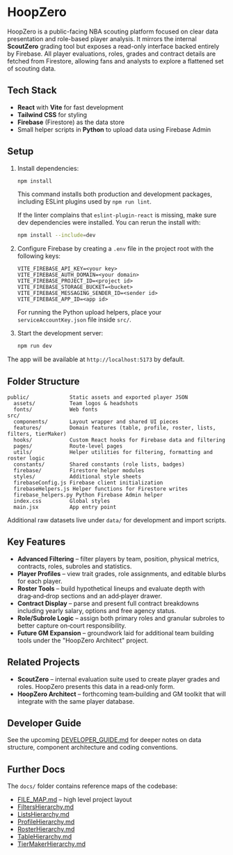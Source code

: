 # HoopZero

HoopZero is a public-facing NBA scouting platform focused on clear data presentation and role-based player analysis. It mirrors the internal **ScoutZero** grading tool but exposes a read-only interface backed entirely by Firebase. All player evaluations, roles, grades and contract details are fetched from Firestore, allowing fans and analysts to explore a flattened set of scouting data.

## Tech Stack

- **React** with **Vite** for fast development
- **Tailwind CSS** for styling
- **Firebase** (Firestore) as the data store
- Small helper scripts in **Python** to upload data using Firebase Admin

## Setup

1. Install dependencies:

   ```bash
   npm install
   ```

   This command installs both production and development packages, including
   ESLint plugins used by `npm run lint`.

   If the linter complains that `eslint-plugin-react` is missing, make sure
   dev dependencies were installed. You can rerun the install with:

   ```bash
   npm install --include=dev
   ```

2. Configure Firebase by creating a `.env` file in the project root with the following keys:

   ```
   VITE_FIREBASE_API_KEY=<your key>
   VITE_FIREBASE_AUTH_DOMAIN=<your domain>
   VITE_FIREBASE_PROJECT_ID=<project id>
   VITE_FIREBASE_STORAGE_BUCKET=<bucket>
   VITE_FIREBASE_MESSAGING_SENDER_ID=<sender id>
   VITE_FIREBASE_APP_ID=<app id>
   ```

   For running the Python upload helpers, place your `serviceAccountKey.json` file inside `src/`.

3. Start the development server:

   ```bash
   npm run dev
   ```

The app will be available at `http://localhost:5173` by default.

## Folder Structure

```
public/             Static assets and exported player JSON
  assets/           Team logos & headshots
  fonts/            Web fonts
src/
  components/       Layout wrapper and shared UI pieces
  features/         Domain features (table, profile, roster, lists, filters, tierMaker)
  hooks/            Custom React hooks for Firebase data and filtering
  pages/            Route-level pages
  utils/            Helper utilities for filtering, formatting and roster logic
  constants/        Shared constants (role lists, badges)
  firebase/         Firestore helper modules
  styles/           Additional style sheets
  firebaseConfig.js Firebase client initialization
  firebaseHelpers.js Helper functions for Firestore writes
  firebase_helpers.py Python Firebase Admin helper
  index.css         Global styles
  main.jsx          App entry point
```

Additional raw datasets live under `data/` for development and import scripts.

## Key Features

- **Advanced Filtering** – filter players by team, position, physical metrics, contracts, roles, subroles and statistics.
- **Player Profiles** – view trait grades, role assignments, and editable blurbs for each player.
- **Roster Tools** – build hypothetical lineups and evaluate depth with drag‑and‑drop sections and an add‑player drawer.
- **Contract Display** – parse and present full contract breakdowns including yearly salary, options and free agency status.
- **Role/Subrole Logic** – assign both primary roles and granular subroles to better capture on‑court responsibility.
- **Future GM Expansion** – groundwork laid for additional team building tools under the "HoopZero Architect" project.

## Related Projects

- **ScoutZero** – internal evaluation suite used to create player grades and roles. HoopZero presents this data in a read‑only form.
- **HoopZero Architect** – forthcoming team‑building and GM toolkit that will integrate with the same player database.

## Developer Guide

See the upcoming [DEVELOPER_GUIDE.md](DEVELOPER_GUIDE.md) for deeper notes on data structure, component architecture and coding conventions.

## Further Docs

The `docs/` folder contains reference maps of the codebase:

- [FILE_MAP.md](docs/FILE_MAP.md) – high level project layout
- [FiltersHierarchy.md](docs/FiltersHierarchy.md)
- [ListsHierarchy.md](docs/ListsHierarchy.md)
- [ProfileHierarchy.md](docs/ProfileHierarchy.md)
- [RosterHierarchy.md](docs/RosterHierarchy.md)
- [TableHierarchy.md](docs/TableHierarchy.md)
- [TierMakerHierarchy.md](docs/TierMakerHierarchy.md)

